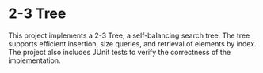 # 2-3 Tree
This project implements a 2-3 Tree, a self-balancing search tree. The tree supports efficient insertion, size queries, and retrieval of elements by index. The project also includes JUnit tests to verify the correctness of the implementation.


